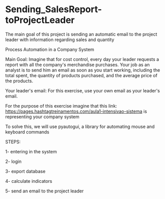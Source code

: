 # Sending_SalesReport-toProjectLeader
The main goal of this project is sending an automatic email to the project leader with information regarding sales and quantity

Process Automation in a Company System

Main Goal:
Imagine that for cost control, every day your leader requests a report with all the company's merchandise purchases. Your job as an analyst is to send him an email as soon as you start working, including the total spent, the quantity of products purchased, and the average price of the products.

Your leader's email: For this exercise, use your own email as your leader's email.

For the purpose of this exercise imagine that this link: https://pages.hashtagtreinamentos.com/aula1-intensivao-sistema is representing your company system

To solve this, we will use pyautogui, a library for automating mouse and keyboard commands

STEPS:

1- entering in the system 

2- login 

3- export database

4- calculate indicators

5- send an email to the project leader

